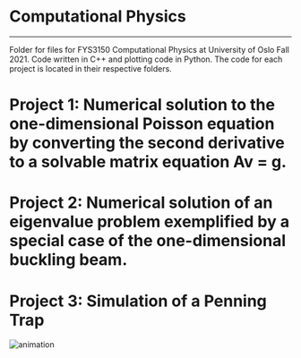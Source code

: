 # Computational Physics
---------------
Folder for files for FYS3150 Computational Physics at University of Oslo Fall 2021. Code written in C++ and plotting code in Python. The code for each project is located in their respective folders.

# Project 1: Numerical solution to the one-dimensional Poisson equation by converting the second derivative to a solvable matrix equation Av = g.

# Project 2: Numerical solution of an eigenvalue problem exemplified by a special case of the one-dimensional buckling beam.

# Project 3: Simulation of a Penning Trap

![animation](https://user-images.githubusercontent.com/31341364/144926070-2ea39b86-607f-4a8e-aec4-f8027d95b0af.gif)
